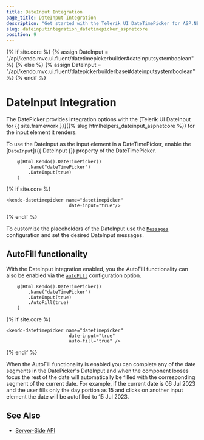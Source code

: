 ```yaml
---
title: DateInput Integration
page_title: DateInput Integration
description: "Get started with the Telerik UI DateTimePicker for ASP.NET and learn how to integrate it with the Telerik UI DateInput."
slug: dateinputintegration_datetimepicker_aspnetcore
position: 9
---
```

{% if site.core %}
    {% assign DateInput = "/api/kendo.mvc.ui.fluent/datetimepickerbuilder#dateinputsystemboolean" %}
{% else %}
    {% assign DateInput = "/api/kendo.mvc.ui.fluent/datepickerbuilderbase#dateinputsystemboolean" %}
{% endif %}

# DateInput Integration

The DatePicker provides integration options with the [Telerik UI DateInput for {{ site.framework }}]({% slug htmlhelpers_dateinput_aspnetcore %}) for the input element it renders.

To use the DateInput as the input element in a DateTimePicker, enable the [`DateInput`]({{ DateInput }}) property of the DateTimePicker.

```HtmlHelper
    @(Html.Kendo().DateTimePicker()
        .Name("dateTimePicker")
        .DateInput(true)
    )
```
{% if site.core %}
```TagHelper
<kendo-datetimepicker name="datetimepicker"
                       date-input="true"/>
```
{% endif %}

To customize the placeholders of the DateInput use the [`Messages`](/api/kendo.mvc.ui.fluent/datepickerbasemessagessettingsbuilder) configuration and set the desired DateInput messages.

## AutoFill functionality

With the DateInput integration enabled, you the AutoFill functionality can also be enabled via the [`autoFill`](api/javascript/ui/datepicker/configuration/autofill) configuration option.

```HtmlHelper
    @(Html.Kendo().DateTimePicker()
        .Name("dateTimePicker")
        .DateInput(true)
        .AutoFill(true)
    )
```
{% if site.core %}
```TagHelper
<kendo-datetimepicker name="datetimepicker"
                       date-input="true"
                       auto-fill="true" />
```
{% endif %}

When the AutoFill functionality is enabled you can complete any of the date segments in the DatePicker's DateInput and when the component looses focus the rest of the date will automatically be filled with the corresponding segment of the current date. For example, if the current date is 06 Jul 2023 and the user fills only the day portion as 15 and clicks on another input element the date will be autofilled to 15 Jul 2023.

## See Also

* [Server-Side API](/api/datetimepicker)
